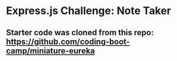# Express.js Challenge: Note Taker

## Starter code was cloned from this repo: https://github.com/coding-boot-camp/miniature-eureka
